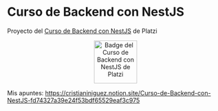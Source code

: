 # Curso de Backend con NestJS

Proyecto del [Curso de Backend con NestJS](https://platzi.com/clases/nestjs/) de Platzi

<p align=center>
  <img src="https://static.platzi.com/media/achievements/badge-backend-nestjs-1409a1f0-34ad-495b-8144-14be0c0f0232.png" alt="Badge del Curso de Backend con NestJS de Platzi" width=100 />
</p>

Mis apuntes: https://cristianiniguez.notion.site/Curso-de-Backend-con-NestJS-fd74327a39e24f53bdf65529eaf3c975
